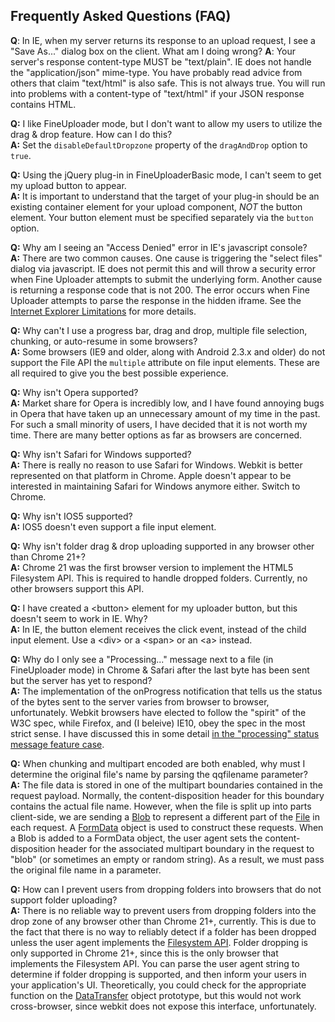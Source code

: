 ## Frequently Asked Questions (FAQ) ##
**Q**: In IE, when my server returns its response to an upload request, I see a "Save As..." dialog box on the client.  What am I doing wrong?
**A**: Your server's response content-type MUST be "text/plain".  IE does not handle the "application/json" mime-type.  You have
probably read advice from others that claim "text/html" is also safe.  This is not always true.  You will run into problems with a content-type
of "text/html" if your JSON response contains HTML.

**Q:** I like FineUploader mode, but I don't want to allow my users to utilize the drag & drop feature.  How can I do this?    
**A:** Set the `disableDefaultDropzone` property of the `dragAndDrop` option to `true`.

**Q:** Using the jQuery plug-in in FineUploaderBasic mode, I can't seem to get my upload button to appear.    
**A:** It is important to understand that the target of your plug-in should be an existing container element for your upload
component, *NOT* the button element.  Your button element must be specified separately via the `button` option.

**Q:** Why am I seeing an "Access Denied" error in IE's javascript console?    
**A:** There are two common causes.  One cause is triggering the "select files" dialog via javascript.  IE does not permit this
and will throw a security error when Fine Uploader attempts to submit the underlying form.  Another cause is returning a
response code that is not 200.  The error occurs when Fine Uploader attempts to parse the response in the hidden iframe.
See the [Internet Explorer Limitations](limitations-ie.md) for more details.

**Q:** Why can't I use a progress bar, drag and drop, multiple file selection, chunking, or auto-resume in some browsers?   
**A:** Some browsers (IE9 and older, along with Android 2.3.x and older) do not support the File API the `multiple` attribute on file input elements.
These are all required to give you the best possible experience.

**Q:** Why isn't Opera supported?    
**A:** Market share for Opera is incredibly low, and I have found annoying bugs in Opera that have taken up an unnecessary amount of my
time in the past.  For such a small minority of users, I have decided that it is not worth my time.  There are many better options as far
as browsers are concerned.

**Q:** Why isn't Safari for Windows supported?    
**A:** There is really no reason to use Safari for Windows.   Webkit is better represented on that platform in Chrome.
Apple doesn't appear to be interested in maintaining Safari for Windows anymore either.  Switch to Chrome.

**Q:** Why isn't IOS5 supported?    
**A:** IOS5 doesn't even support a file input element.

**Q:** Why isn't folder drag & drop uploading supported in any browser other than Chrome 21+?    
**A:** Chrome 21 was the first browser version to implement the HTML5 Filesystem API.  This is required to handle dropped folders.
Currently, no other browsers support this API.

**Q:** I have created a \<button\> element for my uploader button, but this doesn't seem to work in IE.  Why?    
**A:** In IE, the button element receives the click event, instead of the child input element.  Use a \<div\> or a \<span\> or an \<a\> instead.

**Q:** Why do I only see a "Processing..." message next to a file (in FineUploader mode) in Chrome & Safari after the last byte has been sent but the server has yet to respond?    
**A:** The implementation of the onProgress notification that tells us the status of the bytes sent to the server varies from browser to browser, unfortunately.
Webkit browsers have elected to follow the "spirit" of the W3C spec, while Firefox, and (I beleive) IE10, obey the spec in the most strict sense.  I have discussed
this in some detail [in the "processing" status message feature case](https://github.com/Widen/fine-uploader/issues/404#issuecomment-10124160).

**Q:** When chunking and multipart encoded are both enabled, why must I determine the original file's name by parsing the qqfilename parameter?    
**A:** The file data is stored in one of the multipart boundaries contained in the request payload.  Normally, the
content-disposition header for this boundary contains the actual file name.  However, when the file is split up into parts
client-side, we are sending a [Blob](http://www.w3.org/TR/FileAPI/#dfn-Blob) to represent a different part of the
[File](http://www.w3.org/TR/FileAPI/#dfn-file) in each request.  A [FormData](http://www.w3.org/TR/2010/WD-XMLHttpRequest2-20100907/#the-formdata-interface) object is used to construct these
requests.  When a Blob is added to a FormData object, the user agent sets the content-disposition header for the associated
multipart boundary in the request to "blob" (or sometimes an empty or random string).  As a result, we must
pass the original file name in a parameter.

**Q:** How can I prevent users from dropping folders into browsers that do not support folder uploading?    
**A:** There is no reliable way to prevent users from dropping folders into the drop zone of any browser other than
Chrome 21+, currently.  This is due to the fact that there is no way to reliably detect if a folder has been dropped
unless the user agent implements the [Filesystem API](http://www.w3.org/TR/file-system-api/). Folder dropping is only
supported in Chrome 21+, since this is the only browser that implements the Filesystem API.  You can parse the user
agent string to determine if folder dropping is supported, and then inform your users in your application's UI.
Theoretically, you could check for the appropriate function on the [DataTransfer](http://www.w3.org/TR/2011/WD-html5-20110113/dnd.html#the-datatransfer-interface)
object prototype, but this would not work cross-browser, since webkit does not expose this interface, unfortunately.
